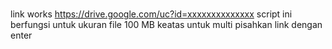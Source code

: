 # 
link works https://drive.google.com/uc?id=xxxxxxxxxxxxxx
script ini berfungsi untuk ukuran file 100 MB keatas
untuk multi pisahkan link dengan enter
